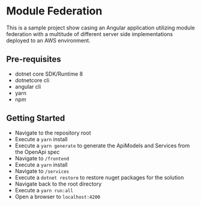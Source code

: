 # Module Federation

This is a sample project show casing an Angular application utilizing module federation with a multitude of different server side implementations deployed to an AWS environment.

## Pre-requisites

- dotnet core SDK/Runtime 8
- dotnetcore cli
- angular cli
- yarn
- npm

## Getting Started

- Navigate to the repository root
- Execute a `yarn` install
- Execute a `yarn generate` to generate the ApiModels and Services from the OpenApi spec
- Navigate to `/frontend`
- Execute a `yarn` install
- Navigate to `/services`
- Execute a `dotnet restore` to restore nuget packages for the solution
- Navigate back to the root directory
- Execute a `yarn run:all`
- Open a browser to `localhost:4200`
